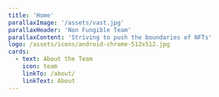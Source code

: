 ```yaml
---
title: 'Home'
parallaxImage: '/assets/vast.jpg'
parallaxHeader: 'Non Fungible Team'
parallaxContent: 'Striving to push the boundaries of NFTs'
logo: /assets/icons/android-chrome-512x512.jpg
cards:
  - text: About the Team
    icon: team
    linkTo: /about/
    linkText: About
---
```


